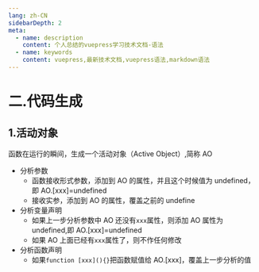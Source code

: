 ```yaml
---
lang: zh-CN
sidebarDepth: 2
meta:
  - name: description
    content: 个人总结的vuepress学习技术文档-语法
  - name: keywords
    content: vuepress,最新技术文档,vuepress语法,markdown语法
---
```


# 二.代码生成



## 1.活动对象

函数在运行的瞬间，生成一个活动对象（Active Object）,简称 AO

- 分析参数
  - 函数接收形式参数，添加到 AO 的属性，并且这个时候值为 undefined，即 AO.[xxx]=undefined
  - 接收实参，添加到 AO 的属性，覆盖之前的 undefine
- 分析变量声明
  - 如果上一步分析参数中 AO 还没有`xxx`属性，则添加 AO 属性为 undefined,即 AO.[xxx]=undefined
  - 如果 AO 上面已经有`xxx`属性了，则不作任何修改
- 分析函数声明
  - 如果`function [xxx](){}`把函数赋值给 AO.[xxx]，覆盖上一步分析的值